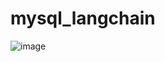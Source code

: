 # mysql_langchain

![image](https://github.com/user-attachments/assets/e2e61cb6-dd02-4ea8-80e9-214462c37603)
